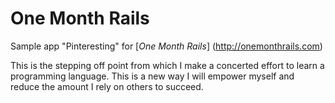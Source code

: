 # One Month Rails

Sample app "Pinteresting" for [*One Month Rails*]
(http://onemonthrails.com)

This is the stepping off point from which I make a
concerted effort to learn a programming language.
This is a new way I will empower myself and reduce
the amount I rely on others to succeed.